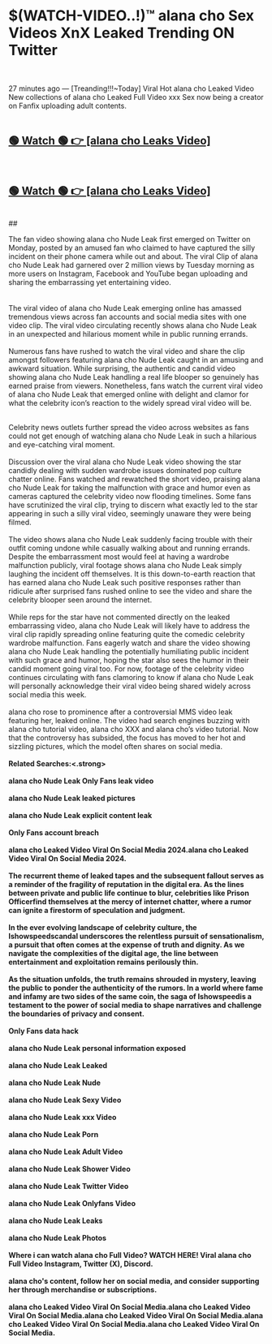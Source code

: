 

# $(WATCH-VIDEO..!)™ alana cho Sex Videos XnX Leaked Trending ON Twitter<br>
<br>

27 minutes ago — [Treanding!!!~Today] Viral Hot alana cho Leaked Video New collections of alana cho Leaked Full Video xxx Sex now being a creator on Fanfix uploading adult contents.
<br>
 <br>

##  <a href="https://clipsfans.site/?title=alana_cho&ref=git">🟢 Watch 🟢 👉 [alana cho Leaks Video]</a><br>
  <br>

##  <a href="https://clipsfans.site/?title=alana_cho&ref=git">🟢 Watch 🟢 👉 [alana cho Leaks Video]</a><br>
  <br>
  ##
  <br>

The fan video showing alana cho Nude Leak first emerged on Twitter on Monday, posted by an amused fan who claimed to have captured the silly incident on their phone camera while out and about. The viral Clip of alana cho Nude Leak had garnered over 2 million views by Tuesday morning as more users on Instagram, Facebook and YouTube began uploading and sharing the embarrassing yet entertaining video.
<br><br>
  <br>
The viral video of alana cho Nude Leak emerging online has amassed tremendous views across fan accounts and social media sites with one video clip. The viral video circulating recently shows alana cho Nude Leak in an unexpected and hilarious moment while in public running errands.
<br><br>
Numerous fans have rushed to watch the viral video and share the clip amongst followers featuring alana cho Nude Leak caught in an amusing and awkward situation. While surprising, the authentic and candid video showing alana cho Nude Leak handling a real life blooper so genuinely has earned praise from viewers. Nonetheless, fans watch the current viral video of alana cho Nude Leak that emerged online with delight and clamor for what the celebrity icon’s reaction to the widely spread viral video will be.
<br><br>

Celebrity news outlets further spread the video across websites as fans could not get enough of watching alana cho Nude Leak in such a hilarious and eye-catching viral moment.
<br><br>
Discussion over the viral alana cho Nude Leak video showing the star candidly dealing with sudden wardrobe issues dominated pop culture chatter online. Fans watched and rewatched the short video, praising alana cho Nude Leak for taking the malfunction with grace and humor even as cameras captured the celebrity video now flooding timelines. Some fans have scrutinized the viral clip, trying to discern what exactly led to the star appearing in such a silly viral video, seemingly unaware they were being filmed.
<br><br>
The video shows alana cho Nude Leak suddenly facing trouble with their outfit coming undone while casually walking about and running errands. Despite the embarrassment most would feel at having a wardrobe malfunction publicly, viral footage shows alana cho Nude Leak simply laughing the incident off themselves. It is this down-to-earth reaction that has earned alana cho Nude Leak such positive responses rather than ridicule after surprised fans rushed online to see the video and share the celebrity blooper seen around the internet.
<br><br>
While reps for the star have not commented directly on the leaked embarrassing video, alana cho Nude Leak will likely have to address the viral clip rapidly spreading online featuring quite the comedic celebrity wardrobe malfunction. Fans eagerly watch and share the video showing alana cho Nude Leak handling the potentially humiliating public incident with such grace and humor, hoping the star also sees the humor in their candid moment going viral too. For now, footage of the celebrity video continues circulating with fans clamoring to know if alana cho Nude Leak will personally acknowledge their viral video being shared widely across social media this week.
<br><br>
alana cho rose to prominence after a controversial MMS video leak featuring her, leaked online. The video had search engines buzzing with alana cho tutorial video, alana cho XXX and alana cho’s video tutorial. Now that the controversy has subsided, the focus has moved to her hot and sizzling pictures, which the model often shares on social media.
<br><br>
<strong>Related Searches:<.strong>
<br><br>
alana cho Nude Leak Only Fans leak video
<br><br>
alana cho Nude Leak leaked pictures
<br><br>
alana cho Nude Leak explicit content leak
<br><br>
Only Fans account breach
<br><br>
alana cho Leaked Video Viral On Social Media 2024.alana cho Leaked Video Viral On Social Media 2024.
<br><br>
The recurrent theme of leaked tapes and the subsequent fallout serves as a reminder of the fragility of reputation in the digital era. As the lines between private and public life continue to blur, celebrities like Prison Officerfind themselves at the mercy of internet chatter, where a rumor can ignite a firestorm of speculation and judgment.
<br><br>
In the ever evolving landscape of celebrity culture, the Ishowspeedscandal underscores the relentless pursuit of sensationalism, a pursuit that often comes at the expense of truth and dignity. As we navigate the complexities of the digital age, the line between entertainment and exploitation remains perilously thin.
<br><br>
As the situation unfolds, the truth remains shrouded in mystery, leaving the public to ponder the authenticity of the rumors. In a world where fame and infamy are two sides of the same coin, the saga of Ishowspeedis a testament to the power of social media to shape narratives and challenge the boundaries of privacy and consent.
<br><br>
Only Fans data hack
<br><br>
alana cho Nude Leak personal information exposed
<br><br>
alana cho Nude Leak Leaked
<br><br>
alana cho Nude Leak Nude
<br><br>
alana cho Nude Leak Sexy Video
<br><br>
alana cho Nude Leak xxx Video
<br><br>
alana cho Nude Leak Porn
<br><br>
alana cho Nude Leak Adult Video
<br><br>
alana cho Nude Leak Shower Video
<br><br>
alana cho Nude Leak Twitter Video
<br><br>
alana cho Nude Leak Onlyfans Video
<br><br>
alana cho Nude Leak Leaks
<br><br>
alana cho Nude Leak Photos
<br><br>
Where i can watch alana cho Full Video? WATCH HERE! Viral alana cho Full Video Instagram, Twitter (X), Discord.
<br><br>
alana cho's content, follow her on social media, and consider supporting her through merchandise or subscriptions.
<br><br>
alana cho Leaked Video Viral On Social Media.alana cho Leaked Video Viral On Social Media.alana cho Leaked Video Viral On Social Media.alana cho Leaked Video Viral On Social Media.alana cho Leaked Video Viral On Social Media.
